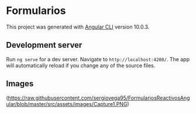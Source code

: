 # Formularios

This project was generated with [Angular CLI](https://github.com/angular/angular-cli) version 10.0.3.

## Development server

Run `ng serve` for a dev server. Navigate to `http://localhost:4200/`. The app will automatically reload if you change any of the source files.

## Images

(https://raw.githubusercontent.com/sergiovega95/FormulariosReactivosAngular/blob/master/src/assets/images/Capture1.PNG)


